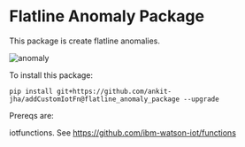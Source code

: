 # Flatline Anomaly Package

This package is create flatline anomalies. 

![anomaly](https://raw.githubusercontent.com/ankit-jha/addCustomIotFn/flatline_anomaly_package/anomaly.png)

To install this package: 

```
pip install git+https://github.com/ankit-jha/addCustomIotFn@flatline_anomaly_package --upgrade
```

Prereqs are:

iotfunctions. See https://github.com/ibm-watson-iot/functions


